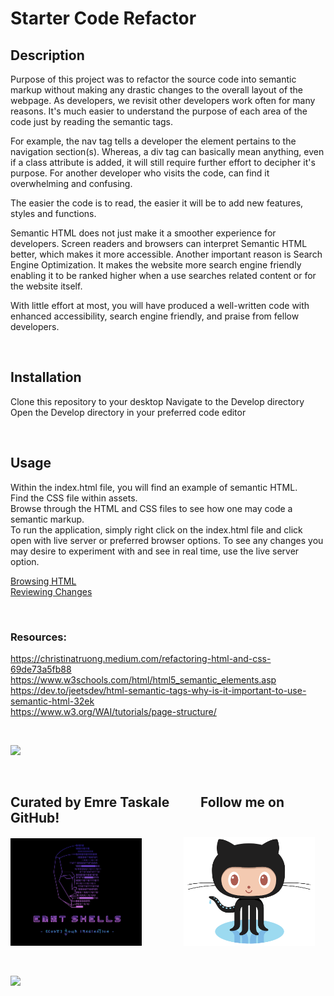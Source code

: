 # Starter Code Refactor 
## Description
Purpose of this project was to refactor the source code into semantic markup without making any drastic changes to the overall layout of the webpage.
As developers, we revisit other developers work often for many reasons.
It's much easier to understand the purpose of each area of the code just by reading the semantic tags.

For example, the nav tag tells a developer the element pertains to the navigation section(s). 
Whereas, a div tag can basically mean anything, even if a class attribute is added, it will still require further effort to decipher it's purpose.
For another developer who visits the code, can find it overwhelming and confusing.

The easier the code is to read, the easier it will be to add new features, styles and functions.

Semantic HTML does not just make it a smoother experience for developers.
Screen readers and browsers can interpret Semantic HTML better, which makes it more accessible. 
Another important reason is Search Engine Optimization. 
It makes the website more search engine friendly enabling it to be ranked higher when a use searches related content or for the website itself.

With little effort at most, you will have produced a well-written code with enhanced accessibility, search engine friendly, and praise from fellow developers.

![]()
## Installation
Clone this repository to your desktop
Navigate to the Develop directory
Open the Develop directory in your preferred code editor

![]()

## Usage
Within the index.html file, you will find an example of semantic HTML.  
Find the CSS file within assets.  
Browse through the HTML and CSS files to see how one may code a semantic markup.  
To run the application, simply right click on the index.html file and click open with live server or preferred browser options.
To see any changes you may desire to experiment with and see in real time, use the live server option.  

[Browsing HTML](assets/images/README_Usage-screenshot.png)  
[Reviewing Changes](assets/images/Run_README.png)

![]()
### Resources:  
https://christinatruong.medium.com/refactoring-html-and-css-69de73a5fb88  
https://www.w3schools.com/html/html5_semantic_elements.asp  
https://dev.to/jeetsdev/html-semantic-tags-why-is-it-important-to-use-semantic-html-32ek  
https://www.w3.org/WAI/tutorials/page-structure/  

![]()

![](https://img.shields.io/w3c-validation/default?style=for-the-badge&targetUrl=https%3A%2F%2Fvalidator.w3.org%2Fnu%2F%23file)

![]()

## Curated by Emre Taskale ![]() ![]()   ![]() ![]() ![]() ![]() ![]() ![]() ![]() ![]()Follow me on GitHub! 
![](assets/images/code_tag.png) ![]() ![]() ![]() ![]() ![]() ![]() ![]() ![]() ![]() ![]() ![]() ![]() ![]() ![]() ![]() ![]()
<a href="https://github.com/EM-T-Shells"><img alt="EM-T-Shells" src="assets/images/Octocat.png" width=210px/></a>        
 
![]()
![]()
![]()
![]()
![]()
![]()
![]()
![]()

![](https://img.shields.io/github/license/Em-t-shells/utabc-into-the-horizon?style=for-the-badge)
